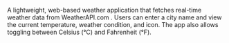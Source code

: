 A lightweight, web-based weather application that fetches real-time weather data from WeatherAPI.com
. Users can enter a city name and view the current temperature, weather condition, and icon. The app also allows toggling between Celsius (°C) and Fahrenheit (°F).
